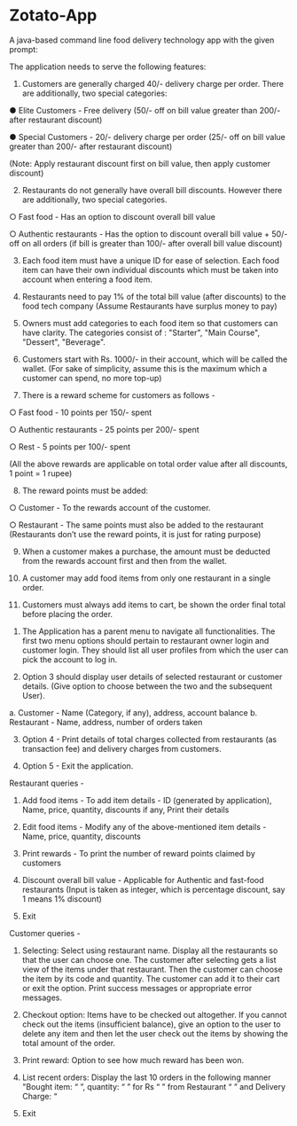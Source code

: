 # Zotato-App

A java-based command line food delivery technology app with the given prompt:

The application needs to serve the following features:
1) Customers are generally charged 40/- delivery charge per order. There are additionally,
two special categories:

● Elite Customers - Free delivery (50/- off on bill value greater than 200/- after
restaurant discount)

● Special Customers - 20/- delivery charge per order (25/- off on bill value greater
than 200/- after restaurant discount)

(Note: Apply restaurant discount first on bill value, then apply customer discount)

2) Restaurants do not generally have overall bill discounts. However there are additionally,
two special categories.

○ Fast food - Has an option to discount overall bill value

○ Authentic restaurants - Has the option to discount overall bill value + 50/- off on
all orders (if bill is greater than 100/- after overall bill value discount)

3) Each food item must have a unique ID for ease of selection. Each food item can have
their own individual discounts which must be taken into account when entering a food
item.

4) Restaurants need to pay 1% of the total bill value (after discounts) to the food tech
company (Assume Restaurants have surplus money to pay)

5) Owners must add categories to each food item so that customers can have clarity. The
categories consist of : "Starter", "Main Course", "Dessert", "Beverage".
6) Customers start with Rs. 1000/- in their account, which will be called the wallet. (For
sake of simplicity, assume this is the maximum which a customer can spend, no more
top-up)

7) There is a reward scheme for customers as follows -

○ Fast food - 10 points per 150/- spent

○ Authentic restaurants - 25 points per 200/- spent

○ Rest - 5 points per 100/- spent

(All the above rewards are applicable on total order value after all discounts, 1
point = 1 rupee)

8) The reward points must be added:

○ Customer - To the rewards account of the customer.

○ Restaurant - The same points must also be added to the restaurant
(Restaurants don’t use the reward points, it is just for rating purpose)

9) When a customer makes a purchase, the amount must be deducted from the rewards
account first and then from the wallet.

10) A customer may add food items from only one restaurant in a single order.

11) Customers must always add items to cart, be shown the order final total before placing
the order.

1. The Application has a parent menu to navigate all functionalities. The first two
menu options should pertain to restaurant owner login and customer login. 
They should list all user profiles from which the user can pick the account to log in.

2. Option 3 should display user details of selected restaurant or customer details. (Give
option to choose between the two and the subsequent User).

a. Customer - Name (Category, if any), address, account balance
b. Restaurant - Name, address, number of orders taken

3. Option 4 - Print details of total charges collected from restaurants (as transaction fee)
and delivery charges from customers.

4. Option 5 - Exit the application.

Restaurant queries -
1) Add food items - To add item details - ID (generated by application), Name, price,
quantity, discounts if any, Print their details

2) Edit food items - Modify any of the above-mentioned item details - Name, price,
quantity, discounts

3) Print rewards - To print the number of reward points claimed by customers

4) Discount overall bill value - Applicable for Authentic and fast-food restaurants (Input is
taken as integer, which is percentage discount, say 1 means 1% discount)

5) Exit

Customer queries -
1) Selecting: Select using restaurant name. Display all the restaurants so that the user can
choose one. The customer after selecting gets a list view of the items under that
restaurant. Then the customer can choose the item by its code and quantity. The
customer can add it to their cart or exit the option. Print success messages or
appropriate error messages.

2) Checkout option: Items have to be checked out altogether. If you cannot check out the
items (insufficient balance), give an option to the user to delete any item and then let the
user check out the items by showing the total amount of the order.

3) Print reward: Option to see how much reward has been won.

4) List recent orders: Display the last 10 orders in the following manner
"Bought item: “ <item name> ”, quantity: “ <item quantity> ” for Rs “ <item price> ” from
Restaurant “ <Restaurant Name> ” and Delivery Charge: “ <amount>
  
5) Exit

